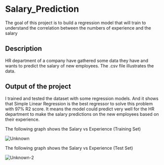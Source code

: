 # Salary_Prediction

The goal of this project is to build a regression model that will train to understand the correlation between the numbers of experience and the salary

## Description

HR department of a company have gathered some data they have and wants to predict the salary of new employees. The .csv file illustrates the data. 

## Output of the project

I trained and tested the dataset with some regression models. And it shows that Simple Linear Regression is the best regressor to solve this problem with 97% R2 score. It means the model could predict very well for the HR department to make the salary predictions on the new employees based on their experience.

The following graph shows the Salary vs Experience (Training Set)

![Unknown](https://user-images.githubusercontent.com/86167177/128644495-5ac68c6b-12c7-497e-b97a-40c070c54b5d.jpg)


The following graph shows the Salary vs Experience (Test Set)

![Unknown-2](https://user-images.githubusercontent.com/86167177/128644514-01e9963b-bcaf-4996-8d99-c4b2b8c13ca5.jpg)


 



